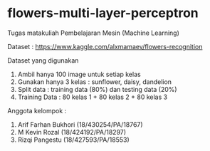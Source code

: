 # flowers-multi-layer-perceptron
Tugas matakuliah Pembelajaran Mesin (Machine Learning) 

Dataset : https://www.kaggle.com/alxmamaev/flowers-recognition

Dataset yang digunakan
1. Ambil hanya 100 image untuk setiap kelas
2. Gunakan hanya 3 kelas : sunflower, daisy, dandelion
3. Split data : training data (80%) dan testing data (20%)
4. Training Data : 80 kelas 1 + 80 kelas 2 + 80 kelas 3

Anggota kelompok :
1. Arif Farhan Bukhori (18/430254/PA/18767)
2. M Kevin Rozal (18/424192/PA/18297)
3. Rizqi Pangestu (18/427593/PA/18553)
